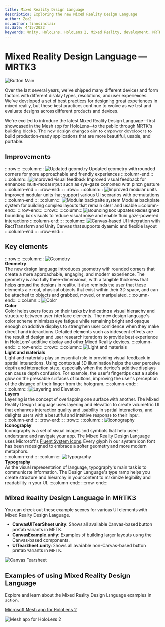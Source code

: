 ```yaml
---
title: Mixed Reality Design Language
description: Exploring the new Mixed Reality Design Language.
author: Zee2
ms.author: finnsinclair
ms.date: 4/15/2022
keywords: Unity, HoloLens, HoloLens 2, Mixed Reality, development, MRTK, MRTK3, design, UI, design language, UX
---
```


# Mixed Reality Design Language &#8212; MRTK3

![Button Main](../../../mrtk3-overview/images/UXBuildingBlocks/MRTK_UX_v3_Button.png)

Over the last several years, we've shipped many different devices and form factors with different display types, resolutions, and user experiences. We've developed a set of best practices for designing great experiences in mixed reality, but these best practices continue to evolve as we test and evaluate designs across different products and devices. 

We're excited to introduce the latest Mixed Reality Design Language--first showcased in the Mesh app for HoloLens--to the public through MRTK's building blocks. The new design changes aim to empower developers to build production-ready applications that are more beautiful, usable, and portable. 

## Improvements
:::row:::
    :::column:::
    ![Updated geometry](../../../mrtk3-overview/images/UXBuildingBlocks/MRDL_Improvements_Geometry.png)
    Updated geometry with rounded corners for more approachable and friendly experiences
    :::column-end:::
    :::column:::
    ![Improved visual feedback](../../../mrtk3-overview/images/UXBuildingBlocks/MRDL_Improvements_VisualFeedback2.gif)
    Improved visual feedback for enhanced multi-modal input such as eye-gaze combined with pinch gesture
    :::column-end:::
:::row-end:::
:::row:::
    :::column:::
    ![Improved modular units](../../../mrtk3-overview/images/UXBuildingBlocks/MRTK3_MRDL_VisualSystemModular3.gif)
    Improved modular units that support various UI scenarios with permutations
    :::column-end:::
    :::column:::
    ![Modular backpalte system](../../../mrtk3-overview/images/UXBuildingBlocks/MRDL_Improvements_Backplate.png)
    Modular backplate system for building complex layouts that remain clear and usable
    :::column-end:::
:::row-end:::
:::row:::
    :::column:::
    ![Bounding box updates](../../../mrtk3-overview/images/UXBuildingBlocks/MRDL_Improvements_BoundingBox.gif)
    Redesigned bounding box visuals to reduce visual noise and enable fluid gaze-powered interactions
    :::column-end:::
    :::column:::
    ![Canvas-based UI](../../../mrtk3-overview/images/UXBuildingBlocks/MRDL_Improvements_CanvasUI.gif)
    Integration with RectTransform and Unity Canvas that supports dyanmic and flexible layout 
    :::column-end:::
:::row-end:::

## Key elements

:::row:::
    :::column:::
        ![Geometry](../../../mrtk3-overview/images/UXBuildingBlocks/MRDL_Elements_Geometry.png) <br>
        **Geometry**<br>
        The new design language introduces geometry with rounded corners that create a more approachable, engaging, and modern experience. The geometry is also fully three-dimensional, with a tangible thickness that helps ground the designs in reality. It also reminds the user that these elements are real, physical objects that exist within their 3D space, and can be attached to objects and grabbed, moved, or manipulated.
    :::column-end:::
    :::column:::
        ![Color](../../../mrtk3-overview/images/UXBuildingBlocks/MRDL_Elements_Color.png) <br>
        **Color**<br>
        Color helps users focus on their tasks by indicating a visual hierarchy and structure between user interface elements. The new design language's color scheme minimizes eye fatigue while remaining bright and opaque enough on additive displays to strengthen user confidence when they make direct hand interactions. Detailed elements such as iridescent effects are the result of design and user research iterations to provide best experience in HoloLens' additive display and other Mixed Reality devices.
    :::column-end:::
:::row-end:::
:::row:::
    :::column:::
        ![Light and materials](../../../mrtk3-overview/images/UXBuildingBlocks/MRDL_Elements_Light.png) <br>
        **Light and materials**<br>
        Light and materials play an essential role in providing visual feedback in spatial interactions. Using contextual 3D illumination helps the user perceive depth and interaction state, especially when the device's additive displays can cause depth confusion. For example, the user's fingertips cast a subtle glow on the pressable surfaces of buttons, improving the user's perception of the distance of their finger from the hologram.
    :::column-end:::
    :::column:::
        ![Layering and Elevation](../../../mrtk3-overview/images/UXBuildingBlocks/MRDL_Elements_Layering.png) <br>
        **Layers**<br>
        Layering is the concept of overlapping one surface with another. The Mixed Reality Design Language uses layering and elevation to create volumetric UI that enhances interaction quality and usability in spatial interactions, and delights users with a beautiful and intuitive response to their input.
    :::column-end:::
:::row-end:::
:::row:::
    :::column:::
        ![Iconography](../../../mrtk3-overview/images/UXBuildingBlocks/MRDL_Elements_Iconography.png) <br>
        **Iconography**<br>
        Iconography is a set of visual images and symbols that help users understand and navigate your app. The Mixed Reality Design Language uses Microsoft's [Fluent System Icons](https://github.com/microsoft/fluentui-system-icons). Every glyph in our system icon font has been redesigned to embrace a softer geometry and more modern metaphors.  
    :::column-end:::
    :::column:::
        ![Typography](../../../mrtk3-overview/images/UXBuildingBlocks/MRDL_Elements_Typography.png) <br>
        **Typography**<br>
        As the visual representation of language, typography's main task is to communicate information. The Design Language's type ramp helps you create structure and hierarchy in your content to maximize legibility and readability in your UI.
    :::column-end:::
:::row-end:::

## Mixed Reality Design Language in MRTK3

You can check out these example scenes for various UI elements with Mixed Reality Design Language.

- **CanvasUITearSheet.unity**: Shows all available Canvas-based button prefab variants in MRTK.
- **CanvasExample.unity**: Examples of building larger layouts using the Canvas-based components.
- **UITearSheet.unity**: Shows all available non-Canvas-based button prefab variants in MRTK.


![Canvas Tearsheet](../../../mrtk3-overview/images/UXBuildingBlocks/Button/MRTK_Button_CanvasTearsheet.png) <br>

## Examples of using Mixed Reality Design Language

Explore and learn about the Mixed Reality Design Language examples in action.

[Microsoft Mesh app for HoloLens 2](https://techcommunity.microsoft.com/t5/mixed-reality-blog/microsoft-mesh-app-august-2021-update-new-features/ba-p/2746856)

![Mesh app for HoloLens 2](../../../mrtk3-overview/images/UXBuildingBlocks/MRDL_MeshApp.png)<br>
